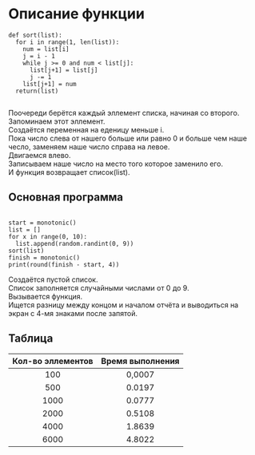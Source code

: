 # Описание функции

```
def sort(list):
  for i in range(1, len(list)):
    num = list[i]
    j = i - 1
    while j >= 0 and num < list[j]:
      list[j+1] = list[j]
      j -= 1
    list[j+1] = num
  return(list)
  
```

Поочереди берётся каждый эллемент списка, начиная со второго.  
Запоминаем этот эллемент.  
Создаётся переменная на еденицу меньше i.  
Пока число слева от нашего больше или равно 0 и больше чем наше чесло, заменяем наше число справа на левое.  
Двигаемся влево.  
Записываем наше число на место того которое заменило его.  
И функция возвращает список(list).  

## Основная программа

```

start = monotonic()
list = []
for x in range(0, 10):
  list.append(random.randint(0, 9))
sort(list)
finish = monotonic()
print(round(finish - start, 4))

```

Создаётся пустой список.  
Список заполняется случайными числами от 0 до 9.  
Вызывается функция.   
Ищется разницу между концом и началом отчёта и выводиться на экран с 4-мя знаками после запятой.  

## Таблица 

|Кол-во эллементов|Время выполнения|
|:-:|:-:|
|100|0,0007|
|500|0.0197|
|1000|0.0777|
|2000|0.5108|
|4000|1.8639|
|6000|4.8022|
